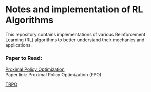 # Notes and implementation of RL Algorithms

This repository contains implementations of various Reinforcement Learning (RL) algorithms to better understand their mechanics and applications.

### Paper to Read:
[Proximal Policy Optimization](https://arxiv.org/pdf/1707.06347)  
Paper link: Proximal Policy Optimization (PPO)

[TRPO](https://arxiv.org/pdf/1502.05477)
